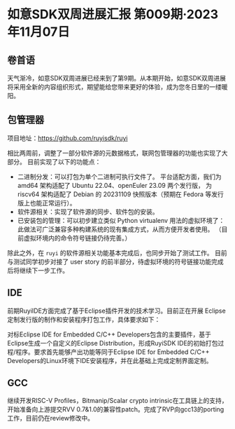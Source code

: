 # 如意SDK双周进展汇报  第009期·2023年11月07日

## 卷首语

天气渐冷，如意SDK双周进展已经来到了第9期。从本期开始，如意SDK双周进展将采用全新的内容组织形式，期望能给您带来更好的体验，成为您冬日里的一缕暖阳。

## 包管理器

项目地址：https://github.com/ruyisdk/ruyi

相比两周前，调整了一部分软件源的元数据格式，联网包管理器的功能也实现了大部分。
目前实现了以下的功能点：

* 二进制分发：可以打包为单个二进制可执行文件了。
  平台适配方面，我们为 amd64 架构适配了 Ubuntu 22.04、openEuler 23.09 两个发行版，
  为 riscv64 架构适配了 Debian 的 20231109 快照版本（预期在 Fedora 等发行版上也能正常运行）。
* 软件源相关：实现了软件源的同步、软件包的安装。
* 已安装包的管理：可以初步建立类似 Python virtualenv 用法的虚拟环境了：
  此做法可广泛兼容多种构建系统的现有集成方式，从而方便开发者使用。
  （目前虚拟环境内的命令符号链接仍待完善。）

除此之外，在 `ruyi` 的软件源相关功能基本完成后，也同步开始了测试工作。
目前与测试同学初步对接了 user story 的前半部分，待虚拟环境的符号链接功能完成后将继续下一步工作。

## IDE

前期RuyiIDE方面完成了基于Eclipse插件开发的技术学习。目前正在开展 Eclipse定制发行版的制作和安装程序打包工作，具体要求如下：

对标Eclipse IDE for Embedded C/C++ Developers包含的主要插件，基于Eclipse生成一个自定义的Eclipse Distribution，形成RuyiSDK IDE的初始打包过程/程序。要求首先能够产出功能等同于Eclipse IDE for Embedded C/C++ Developers的Linux环境下IDE安装程序，并在此基础上完成定制界面定制。

## GCC

继续开发RISC-V Profiles，Bitmanip/Scalar crypto intrinsic在工具链上的支持，开始准备向上游提交RVV 0.7&1.0的兼容性patch。完成了RVP向gcc13的porting工作，目前仍在review修改中。
